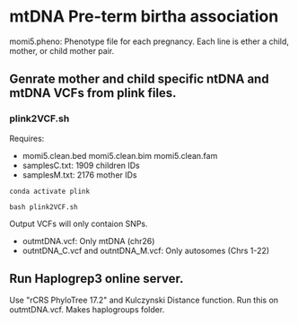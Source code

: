 # mtDNA Pre-term birtha association

momi5.pheno: Phenotype file for each pregnancy. Each line is ether a child, mother, or child mother pair. 

## Genrate mother and child specific ntDNA and mtDNA VCFs from plink files.

### plink2VCF.sh
Requires: 
* momi5.clean.bed  momi5.clean.bim  momi5.clean.fam
* samplesC.txt: 1909 children  IDs
* samplesM.txt: 2176 mother IDs

```
conda activate plink

bash plink2VCF.sh
```
Output VCFs will only contaion SNPs. 
* outmtDNA.vcf: Only mtDNA (chr26)
* outntDNA_C.vcf and outntDNA_M.vcf: Only autosomes (Chrs 1-22)
  


## Run Haplogrep3 online server. 
Use "rCRS PhyloTree 17.2" and  Kulczynski Distance function. Run this on outmtDNA.vcf. Makes haplogroups folder.



